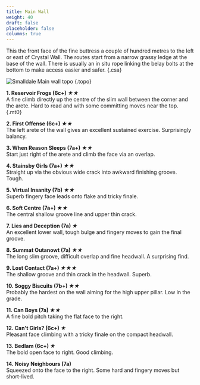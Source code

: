 ```yaml
---
title: Main Wall
weight: 40
draft: false
placeholder: false
columns: true
---
```



This the front face of the fine buttress a couple of hundred metres to the left or east of Crystal Wall. The routes start from a narrow grassy ledge at the base of the wall. There is usually an in situ rope linking the belay bolts at the bottom to make access easier and safer.
{.csa}

![Smalldale Main wall topo](/img/peak/buxton/smalldale-main-wall.jpg)
{.topo}

**1. Reservoir Frogs (6c+) *★★***  
A fine climb directly up the centre of the slim wall between the corner and the arete. Hard to read and with some committing moves near the top.
{.mt0}

**2. First Offense (6c+) *★★***  
The left arete of the wall gives an excellent sustained exercise. Surprisingly balancy. 

**3. When Reason Sleeps (7a+) *★★***  
Start just right of the arete and climb the face via an overlap.

**4. Stainsby Girls (7a+) *★★***  
Straight up via the obvious wide crack into awkward finishing groove. Tough. 

**5. Virtual Insanity (7b) *★★***  
Superb fingery face leads onto flake and tricky finale. 

**6. Soft Centre (7a+) *★★***  
The central shallow groove line and upper thin crack. 

**7. Lies and Deception (7a) *★***  
An excellent lower wall, tough bulge and fingery moves to gain the final groove. 

**8. Summat Outanowt (7a) *★★***  
The long slim groove, difficult overlap and fine headwall. A surprising find. 

**9. Lost Contact (7a+) *★★★***  
The shallow groove and thin crack in the headwall. Superb. 

**10. Soggy Biscuits (7b+) *★★***  
Probably the hardest on the wall aiming for the high upper pillar. Low in the grade. 

**11. Can Boys (7a) *★★***  
A fine bold pitch taking the flat face to the right. 

**12. Can't Girls? (6c+) *★***  
Pleasant face climbing with a tricky finale on the compact headwall. 

**13. Bedlam (6c+) *★***  
The bold open face to right. Good climbing. 

**14. Noisy Neighbours (7a)**  
Squeezed onto the face to the right. Some hard and fingery moves but short-lived.